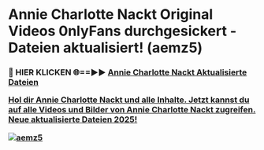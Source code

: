 # Annie Charlotte Nackt Original Videos 0nlyFans durchgesickert - Dateien aktualisiert! (aemz5)

<h3>🔴 HIER KLICKEN 🌐==►► <a href="https://tinyurl.com/h6vf6nb8" rel="nofollow">Annie Charlotte Nackt Aktualisierte Dateien

Hol dir Annie Charlotte Nackt und alle Inhalte. Jetzt kannst du auf alle Videos und Bilder von Annie Charlotte Nackt zugreifen. Neue aktualisierte Dateien 2025!

[![aemz5](https://i.imgur.com/sD4kR3V.gif)](https://tinyurl.com/h6vf6nb8)
